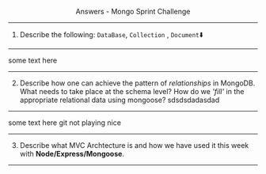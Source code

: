 <p font="20" align="center">Answers - Mongo Sprint Challenge

---

1. Describe the following: `DataBase`, `Collection` , `Document`:arrow_down:

---

some text here

---

2. Describe how one can achieve the pattern of _relationships_ in MongoDB. What needs to take place at the schema level? How do we _'fill'_ in the appropriate relational data using mongoose?
   sdsdsdadasdad

---

some text here git not playing nice

---

3. Describe what MVC Archtecture is and how we have used it this week with
   **Node/Express/Mongoose**.

---
